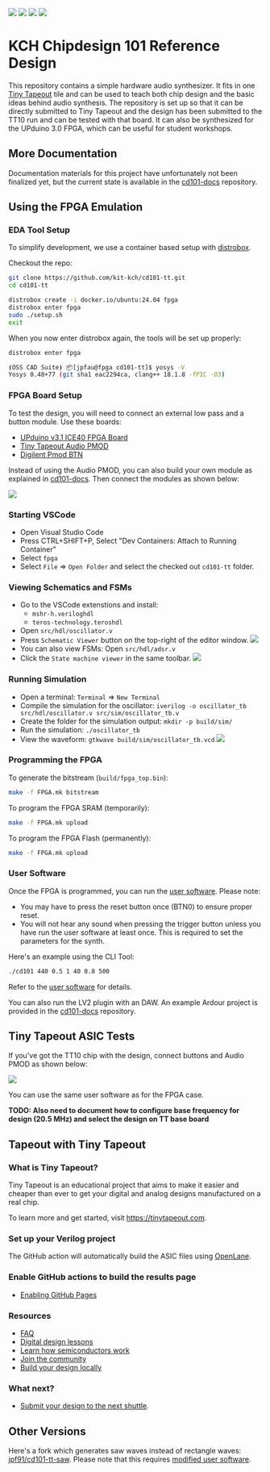 ![](../../workflows/gds/badge.svg) ![](../../workflows/docs/badge.svg) ![](../../workflows/test/badge.svg) ![](../../workflows/fpga/badge.svg)

# KCH Chipdesign 101 Reference Design

This repository contains a simple hardware audio synthesizer.
It fits in one [Tiny Tapeout](https://tinytapeout.com/) tile and can be used to teach both chip design and the basic ideas behind audio synthesis.
The repository is set up so that it can be directly submitted to Tiny Tapeout and the design has been submitted to the TT10 run and can be tested with that board.
It can also be synthesized for the UPduino 3.0 FPGA, which can be useful for student workshops.

## More Documentation

Documentation materials for this project have unfortunately not been finalized yet, but the current state is available in the [cd101-docs](https://github.com/kit-kch/cd101-docs) repository.

## Using the FPGA Emulation

### EDA Tool Setup

To simplify development, we use a container based setup with [distrobox](https://distrobox.it).

Checkout the repo:
```bash
git clone https://github.com/kit-kch/cd101-tt.git
cd cd101-tt
```

```bash
distrobox create -i docker.io/ubuntu:24.04 fpga
distrobox enter fpga
sudo ./setup.sh
exit
```

When you now enter distrobox again, the tools will be set up properly:
```bash
distrobox enter fpga

⦗OSS CAD Suite⦘ 📦[jpfau@fpga cd101-tt]$ yosys -V
Yosys 0.48+77 (git sha1 eac2294ca, clang++ 18.1.8 -fPIC -O3)
```

### FPGA Board Setup

To test the design, you will need to connect an external low pass and a button module.
Use these boards:
* [UPduino v3.1 ICE40 FPGA Board](https://tinyvision.ai/products/fpga-development-board-upduino-v3-1?srsltid=AfmBOopawfVUNNePeYI-f1b1VEYlATlFLqBscarYBrJVQ_N_hbYVzSEj)
* [Tiny Tapeout Audio PMOD](https://github.com/MichaelBell/tt-audio-pmod)
* [Digilent Pmod BTN](https://digilent.com/reference/pmod/pmodbtn/start?srsltid=AfmBOorq1TLTMuljiMuctmZYIX58brU7r9eTV9q9wnxmNRfxH62lrLGN)

Instead of using the Audio PMOD, you can also build your own module as explained in [cd101-docs](https://github.com/kit-kch/cd101-docs).
Then connect the modules as shown below:

![](setup_fpga.png)

### Starting VSCode

* Open Visual Studio Code
* Press CTRL+SHIFT+P, Select "Dev Containers: Attach to Running Container"
* Select `fpga`
* Select `File` => `Open Folder` and select the checked out `cd101-tt` folder.

### Viewing Schematics and FSMs

* Go to the VSCode extenstions and install:
  * `mshr-h.veriloghdl`
  * `teros-technology.teroshdl`
* Open `src/hdl/oscillator.v`
* Press `Schematic Viewer` button on the top-right of the editor window.
  ![](oscillator_schematic.svg)
* You can also view FSMs: Open `src/hdl/adsr.v`
* Click the `State machine viewer` in the same toolbar.
  ![](adsr_fsm.svg)

### Running Simulation

* Open a terminal: `Terminal` => `New Terminal`
* Compile the simulation for the oscillator: `iverilog -o oscillator_tb src/hdl/oscillator.v src/sim/oscillator_tb.v`
* Create the folder for the simulation output: `mkdir -p build/sim/`
* Run the simulation: `./oscillator_tb`
* View the waveform: `gtkwave build/sim/oscillator_tb.vcd`
  ![](oscillator_tb.png)

### Programming the FPGA

To generate the bitstream (`build/fpga_top.bin`):
```bash
make -f FPGA.mk bitstream
```

To program the FPGA SRAM (temporarily):
```bash
make -f FPGA.mk upload
```
To program the FPGA Flash (permanently):
```bash
make -f FPGA.mk upload
```

### User Software

Once the FPGA is programmed, you can run the [user software](https://github.com/kit-kch/cd101-plugin).
Please note:
* You may have to press the reset button once (BTN0) to ensure proper reset.
* You will not hear any sound when pressing the trigger button unless you have run the user software at least once.
  This is required to set the parameters for the synth.

Here's an example using the CLI Tool:
```bash
./cd101 440 0.5 1 40 0.8 500
```
Refer to the [user software](https://github.com/kit-kch/cd101-plugin) for details.

You can also run the LV2 plugin with an DAW.
An example Ardour project is provided in the [cd101-docs](https://github.com/kit-kch/cd101-docs) repository.

## Tiny Tapeout ASIC Tests

If you've got the TT10 chip with the design, connect buttons and Audio PMOD as shown below:

![](setup_asic.png)

You can use the same user software as for the FPGA case.

**TODO: Also need to document how to configure base frequency for design (20.5 MHz) and select the design on TT base board**

## Tapeout with Tiny Tapeout

### What is Tiny Tapeout?

Tiny Tapeout is an educational project that aims to make it easier and cheaper than ever to get your digital and analog designs manufactured on a real chip.

To learn more and get started, visit https://tinytapeout.com.

### Set up your Verilog project

The GitHub action will automatically build the ASIC files using [OpenLane](https://www.zerotoasiccourse.com/terminology/openlane/).

### Enable GitHub actions to build the results page

- [Enabling GitHub Pages](https://tinytapeout.com/faq/#my-github-action-is-failing-on-the-pages-part)

### Resources

- [FAQ](https://tinytapeout.com/faq/)
- [Digital design lessons](https://tinytapeout.com/digital_design/)
- [Learn how semiconductors work](https://tinytapeout.com/siliwiz/)
- [Join the community](https://tinytapeout.com/discord)
- [Build your design locally](https://www.tinytapeout.com/guides/local-hardening/)

### What next?

- [Submit your design to the next shuttle](https://app.tinytapeout.com/).

## Other Versions

Here's a fork which generates saw waves instead of rectangle waves: [jpf91/cd101-tt-saw](https://github.com/jpf91/cd101-tt-saw).
Please note that this requires [modified user software](https://github.com/kit-kch/cd101-plugin/issues/1).